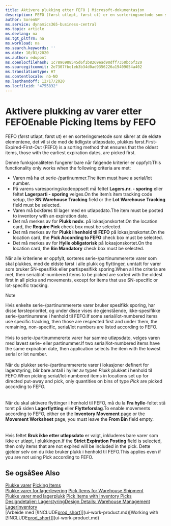 ```yaml
---
title: Aktivere plukking etter FEFO | Microsoft-dokumentasjon
description: FEFO (først utløpt, først ut) er en sorteringsmetode som sikrer at de eldste elementene, det vil si de med de tidligste utløpsdato, plukkes først.
author: SorenGP
ms.service: dynamics365-business-central
ms.topic: article
ms.devlang: na
ms.tgt_pltfrm: na
ms.workload: na
ms.search.keywords: ''
ms.date: 10/01/2020
ms.author: edupont
ms.openlocfilehash: 1c7896988545d6f1b8269ead90dff7350bc6f320
ms.sourcegitcommit: 2e7307fbe1eb3b34d0ad9356226a19409054a402
ms.translationtype: HT
ms.contentlocale: nb-NO
ms.lasthandoff: 12/17/2020
ms.locfileid: "4755832"
---
```

# <a name="enable-picking-items-by-fefo"></a><span data-ttu-id="1851f-103">Aktivere plukking av varer etter FEFO</span><span class="sxs-lookup"><span data-stu-id="1851f-103">Enable Picking Items by FEFO</span></span>
<span data-ttu-id="1851f-104">FEFO (først utløpt, først ut) er en sorteringsmetode som sikrer at de eldste elementene, det vil si de med de tidligste utløpsdato, plukkes først.</span><span class="sxs-lookup"><span data-stu-id="1851f-104">First-Expired-First-Out (FEFO) is a sorting method that ensures that the oldest items, those with the earliest expiration dates, are picked first.</span></span>  

 <span data-ttu-id="1851f-105">Denne funksjonaliteten fungerer bare når følgende kriterier er oppfylt:</span><span class="sxs-lookup"><span data-stu-id="1851f-105">This functionality only works when the following criteria are met:</span></span>  

-   <span data-ttu-id="1851f-106">Varen må ha et serie-/partinummer.</span><span class="sxs-lookup"><span data-stu-id="1851f-106">The item must have a serial/lot number.</span></span>  
-   <span data-ttu-id="1851f-107">På varens varesporingskodeoppsett må feltet **Lagers.nr. - sporing** eller feltet **Lagerparti - sporing** velges.</span><span class="sxs-lookup"><span data-stu-id="1851f-107">On the item’s item tracking code setup, the **SN Warehouse Tracking** field or the **Lot Warehouse Tracking** field must be selected.</span></span>  
-   <span data-ttu-id="1851f-108">Varen må bokføres til lager med en utløpsdato.</span><span class="sxs-lookup"><span data-stu-id="1851f-108">The item must be posted to inventory with an expiration date.</span></span>  
-   <span data-ttu-id="1851f-109">Det må merkes av for **Plukk nødv.** på lokasjonskortet.</span><span class="sxs-lookup"><span data-stu-id="1851f-109">On the location card, the **Require Pick** check box must be selected.</span></span>  
-   <span data-ttu-id="1851f-110">Det må merkes av for **Plukk i henhold til FEFO** på lokasjonskortet.</span><span class="sxs-lookup"><span data-stu-id="1851f-110">On the location card, the **Pick According to FEFO** check box must be selected.</span></span>  
-   <span data-ttu-id="1851f-111">Det må merkes av for **Hylle obligatorisk** på lokasjonskortet.</span><span class="sxs-lookup"><span data-stu-id="1851f-111">On the location card, the **Bin Mandatory** check box must be selected.</span></span>  

 <span data-ttu-id="1851f-112">Når alle kriteriene er oppfylt, sorteres serie-/partinummererte varer som skal plukkes, med de eldste først i alle plukk og flyttinger, unntatt for varer som bruker SN-spesifikk eller partispesifikk sporing.</span><span class="sxs-lookup"><span data-stu-id="1851f-112">When all the criteria are met, then serial/lot-numbered items to be picked are sorted with the oldest first in all picks and movements, except for items that use SN-specific or lot-specific tracking.</span></span>  

> [!NOTE]  
> <span data-ttu-id="1851f-113">Hvis enkelte serie-/partinummererte varer bruker spesifikk sporing, har disse førsteprioritet, og under disse vises de gjenstående, ikke-spesifikke serie-/partinumrene i henhold til FEFO.</span><span class="sxs-lookup"><span data-stu-id="1851f-113">If some serial/lot-numbered items use specific tracking, then those are respected first and under them, the remaining, non-specific, serial/lot numbers are listed according to FEFO.</span></span>
<br /><br />
<span data-ttu-id="1851f-114">Hvis to serie-/partinummererte varer har samme utløpsdato, velges varen med lavest serie- eller partinummer.</span><span class="sxs-lookup"><span data-stu-id="1851f-114">If two serial/lot-numbered items have the same expiration date, then application selects the item with the lowest serial or lot number.</span></span>
<br /><br />
<span data-ttu-id="1851f-115">Når du plukker serie-/partinummererte varer i lokasjoner definert for lagerstyring, blir bare antall i hyller av typen *Plukk* plukket i henhold til FEFO.</span><span class="sxs-lookup"><span data-stu-id="1851f-115">When picking serial/lot-numbered items in locations set up for directed put-away and pick, only quantities on bins of type *Pick* are picked according to FEFO.</span></span>  
<br /><br />
<span data-ttu-id="1851f-116">Når du skal aktivere flyttinger i henhold til FEFO, må du la **Fra hylle**-feltet stå tomt på siden **Lagerflytting** eller **Flytteforslag**.</span><span class="sxs-lookup"><span data-stu-id="1851f-116">To enable movements according to FEFO, either on the **Inventory Movement** page or the **Movement Worksheet** page, you must leave the **From Bin** field empty.</span></span>  
<br /><br />
<span data-ttu-id="1851f-117">Hvis feltet **Bruk ikke etter utløpsdato** er valgt, inkluderes bare varer som ikke er utløpt, i plukkingen.</span><span class="sxs-lookup"><span data-stu-id="1851f-117">If the **Strict Expiration Posting** field is selected, then only items that are not expired will be included in the pick.</span></span> <span data-ttu-id="1851f-118">Dette gjelder selv om du ikke bruker plukk i henhold til FEFO.</span><span class="sxs-lookup"><span data-stu-id="1851f-118">This applies even if you are not using Pick according to FEFO.</span></span>

## <a name="see-also"></a><span data-ttu-id="1851f-119">Se også</span><span class="sxs-lookup"><span data-stu-id="1851f-119">See Also</span></span>  
<span data-ttu-id="1851f-120">[Plukke varer](warehouse-pick-items.md) </span><span class="sxs-lookup"><span data-stu-id="1851f-120">[Picking Items](warehouse-pick-items.md) </span></span>  
<span data-ttu-id="1851f-121">[Plukke varer for lagerlevering](warehouse-how-to-pick-items-for-warehouse-shipment.md) </span><span class="sxs-lookup"><span data-stu-id="1851f-121">[Pick Items for Warehouse Shipment](warehouse-how-to-pick-items-for-warehouse-shipment.md) </span></span>  
<span data-ttu-id="1851f-122">[Plukke varer med lagerplukk](warehouse-how-to-pick-items-with-inventory-picks.md) </span><span class="sxs-lookup"><span data-stu-id="1851f-122">[Pick Items with Inventory Picks](warehouse-how-to-pick-items-with-inventory-picks.md) </span></span>  
[<span data-ttu-id="1851f-123">Designdetaljer: Lagerstyring</span><span class="sxs-lookup"><span data-stu-id="1851f-123">Design Details: Warehouse Management</span></span>](design-details-warehouse-management.md)  
[<span data-ttu-id="1851f-124">Lager</span><span class="sxs-lookup"><span data-stu-id="1851f-124">Inventory</span></span>](inventory-manage-inventory.md)  
<span data-ttu-id="1851f-125">[Arbeide med [!INCLUDE[prod_short](includes/prod_short.md)]](ui-work-product.md)</span><span class="sxs-lookup"><span data-stu-id="1851f-125">[Working with [!INCLUDE[prod_short](includes/prod_short.md)]](ui-work-product.md)</span></span>
